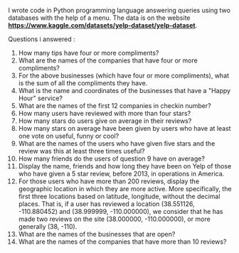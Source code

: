 I wrote code in Python programming language answering queries using two databases with the help of a menu. The data is on the website **https://www.kaggle.com/datasets/yelp-dataset/yelp-dataset**.

Questions i answered :

1. How many tips have four or more compliments?
2. What are the names of the companies that have four or more compliments?
3. For the above businesses (which have four or more compliments), what is the sum of all the compliments they have.
4. What is the name and coordinates of the businesses that have a "Happy Hour" service?
5. What are the names of the first 12 companies in checkin number?
6. How many users have reviewed with more than four stars?
7. How many stars do users give on average in their reviews?
8. How many stars on average have been given by users who have at least one vote on useful, funny or cool?
9. What are the names of the users who have given five stars and the review was this at least three times useful?
10. How many friends do the users of question 9 have on average?
11. Display the name, friends and how long they have been on Yelp of those who have given a 5 star review, before 2013, in operations in America.
12. For those users who have more than 200 reviews, display the geographic location in which they are more active. More specifically, the first three locations based on latitude, longitude, without the decimal places. That is, if a user has reviewed a location (38.551126, -110.880452) and (38.999999, -110.000000), we consider that he has made two reviews on the site (38.000000, -110.000000), or more generally (38, -110).
13. What are the names of the businesses that are open?
14. What are the names of the companies that have more than 10 reviews?
